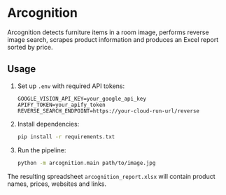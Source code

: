 # Arcognition

Arcognition detects furniture items in a room image, performs reverse image search,
scrapes product information and produces an Excel report sorted by price.

## Usage

1. Set up `.env` with required API tokens:
   ```
   GOOGLE_VISION_API_KEY=your_google_api_key
   APIFY_TOKEN=your_apify_token
   REVERSE_SEARCH_ENDPOINT=https://your-cloud-run-url/reverse
   ```
2. Install dependencies:
   ```bash
   pip install -r requirements.txt
   ```
3. Run the pipeline:
   ```bash
   python -m arcognition.main path/to/image.jpg
   ```

The resulting spreadsheet `arcognition_report.xlsx` will contain product names,
prices, websites and links.
